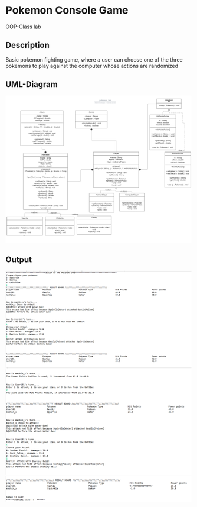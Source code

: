 # Pokemon Console Game
OOP-Class lab

## Description
Basic pokemon fighting game, where a user can choose one of the three pokemons to play against the computer whose actions are randomized

## UML-Diagram
![alt tag](https://github.com/abdel-elsayed/Pokemon-Game/blob/main/images/pokemon_lab.png)

## Output
![alt tag](https://github.com/abdel-elsayed/Pokemon-Game/blob/main/images/outputSS1.PNG)
![alt tag](https://github.com/abdel-elsayed/Pokemon-Game/blob/main/images/outputSS2.PNG)
![alt tag](https://github.com/abdel-elsayed/Pokemon-Game/blob/main/images/outputSS3.PNG)
